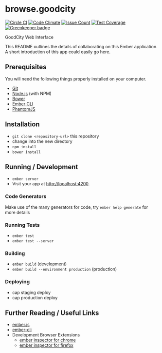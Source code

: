 # browse.goodcity

[![Circle CI](https://circleci.com/gh/crossroads/browse.goodcity.svg?style=svg)](https://circleci.com/gh/crossroads/browse.goodcity)
[![Code Climate](https://codeclimate.com/github/crossroads/browse.goodcity/badges/gpa.svg)](https://codeclimate.com/github/crossroads/browse.goodcity)
[![Issue Count](https://codeclimate.com/github/crossroads/browse.goodcity/badges/issue_count.svg)](https://codeclimate.com/github/crossroads/browse.goodcity)
[![Test Coverage](https://codeclimate.com/github/crossroads/browse.goodcity/badges/coverage.svg)](https://codeclimate.com/github/crossroads/browse.goodcity) [![Greenkeeper badge](https://badges.greenkeeper.io/crossroads/browse.goodcity.svg)](https://greenkeeper.io/)


GoodCity Web Interface

This README outlines the details of collaborating on this Ember application.
A short introduction of this app could easily go here.

## Prerequisites

You will need the following things properly installed on your computer.

* [Git](http://git-scm.com/)
* [Node.js](http://nodejs.org/) (with NPM)
* [Bower](http://bower.io/)
* [Ember CLI](http://www.ember-cli.com/)
* [PhantomJS](http://phantomjs.org/)

## Installation

* `git clone <repository-url>` this repository
* change into the new directory
* `npm install`
* `bower install`

## Running / Development

* `ember server`
* Visit your app at [http://localhost:4200](http://localhost:4200).

### Code Generators

Make use of the many generators for code, try `ember help generate` for more details

### Running Tests

* `ember test`
* `ember test --server`

### Building

* `ember build` (development)
* `ember build --environment production` (production)

### Deploying

* cap staging deploy
* cap production deploy

## Further Reading / Useful Links

* [ember.js](http://emberjs.com/)
* [ember-cli](http://www.ember-cli.com/)
* Development Browser Extensions
  * [ember inspector for chrome](https://chrome.google.com/webstore/detail/ember-inspector/bmdblncegkenkacieihfhpjfppoconhi)
  * [ember inspector for firefox](https://addons.mozilla.org/en-US/firefox/addon/ember-inspector/)
